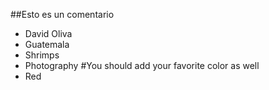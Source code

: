 ##Esto es un comentario 

* David Oliva
* Guatemala
* Shrimps
* Photography
#You should add your favorite color as well
* Red 
